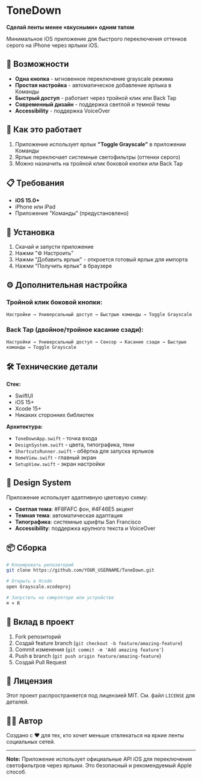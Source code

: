 # ToneDown

**Сделай ленты менее «вкусными» одним тапом**

Минимальное iOS приложение для быстрого переключения оттенков серого на iPhone через ярлыки iOS.

## 📱 Возможности

- **Одна кнопка** - мгновенное переключение grayscale режима
- **Простая настройка** - автоматическое добавление ярлыка в Команды
- **Быстрый доступ** - работает через тройной клик или Back Tap
- **Современный дизайн** - поддержка светлой и темной темы
- **Accessibility** - поддержка VoiceOver

## 🎯 Как это работает

1. Приложение использует ярлык **"Toggle Grayscale"** в приложении Команды
2. Ярлык переключает системные светофильтры (оттенки серого)
3. Можно назначить на тройной клик боковой кнопки или Back Tap

## 📋 Требования

- **iOS 15.0+**
- iPhone или iPad
- Приложение "Команды" (предустановлено)

## 🚀 Установка

1. Скачай и запусти приложение
2. Нажми "⚙️ Настроить" 
3. Нажми "Добавить ярлык" - откроется готовый ярлык для импорта
4. Нажми "Получить ярлык" в браузере

## ⚙️ Дополнительная настройка

### Тройной клик боковой кнопки:
```
Настройки → Универсальный доступ → Быстрые команды → Toggle Grayscale
```

### Back Tap (двойное/тройное касание сзади):
```
Настройки → Универсальный доступ → Сенсор → Касание сзади → Быстрые команды → Toggle Grayscale
```

## 🛠 Технические детали

**Стек:**
- SwiftUI
- iOS 15+
- Xcode 15+
- Никаких сторонних библиотек

**Архитектура:**
- `ToneDownApp.swift` - точка входа
- `DesignSystem.swift` - цвета, типографика, тени
- `ShortcutsRunner.swift` - обёртка для запуска ярлыков
- `HomeView.swift` - главный экран
- `SetupView.swift` - экран настройки

## 🎨 Design System

Приложение использует адаптивную цветовую схему:

- **Светлая тема**: #F8FAFC фон, #4F46E5 акцент
- **Темная тема**: автоматическая адаптация
- **Типографика**: системные шрифты San Francisco
- **Accessibility**: поддержка крупного текста и VoiceOver

## 📦 Сборка

```bash
# Клонировать репозиторий
git clone https://github.com/YOUR_USERNAME/ToneDown.git

# Открыть в Xcode
open Grayscale.xcodeproj

# Запустить на симуляторе или устройстве
⌘ + R
```

## 🤝 Вклад в проект

1. Fork репозиторий
2. Создай feature branch (`git checkout -b feature/amazing-feature`)
3. Commit изменения (`git commit -m 'Add amazing feature'`)
4. Push в branch (`git push origin feature/amazing-feature`)
5. Создай Pull Request

## 📄 Лицензия

Этот проект распространяется под лицензией MIT. См. файл `LICENSE` для деталей.

## 👨‍💻 Автор

Создано с ❤️ для тех, кто хочет меньше отвлекаться на яркие ленты социальных сетей.

---

**Note:** Приложение использует официальные API iOS для переключения светофильтров через ярлыки. Это безопасный и рекомендуемый Apple способ.
